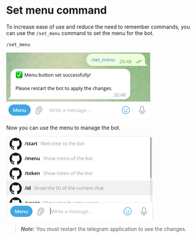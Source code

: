 # Set menu command

To increase ease of use and reduce the need to remember commands, you can use the `/set_menu` command to set the menu for the bot.

```textmate
/set_menu
```

![set_menu](../images/set_menu.png)

Now you can use the menu to manage the bot.

![set_menu_2](../images/set_menu_2.png)

> **_Note:_** You must restart the telegram application to see the changes.

